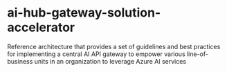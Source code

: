 # ai-hub-gateway-solution-accelerator
Reference architecture that provides a set of guidelines and best practices for implementing a central AI API gateway to empower various line-of-business units in an organization to leverage Azure AI services
